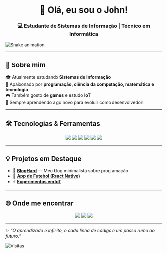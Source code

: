<h1 align="center">👋 Olá, eu sou o John!</h1>
<h3 align="center">💻 Estudante de Sistemas de Informação | Técnico em Informática</h3>

![Snake animation](https://github.com/johnHPX/johnHPX/blob/output/github-contribution-grid-snake.svg)

---

## 🚀 Sobre mim
🎓 Atualmente estudando **Sistemas de Informação**  
🔬 Apaixonado por **programação, ciência da computação, matemática e tecnologia**  
🎮 Também gosto de **games** e estudo **IoT**  
🌱 Sempre aprendendo algo novo para evoluir como desenvolvedor!  

---

## 🛠️ Tecnologias & Ferramentas
<p align="center">
  <img src="https://img.shields.io/badge/Linux-FCC624?style=for-the-badge&logo=linux&logoColor=black"/>
  <img src="https://img.shields.io/badge/React-20232A?style=for-the-badge&logo=react&logoColor=61DAFB"/>
  <img src="https://img.shields.io/badge/JavaScript-F7DF1E?style=for-the-badge&logo=javascript&logoColor=black"/>
  <img src="https://img.shields.io/badge/Node.js-43853D?style=for-the-badge&logo=node.js&logoColor=white"/>
  <img src="https://img.shields.io/badge/PostgreSQL-316192?style=for-the-badge&logo=postgresql&logoColor=white"/>
  <img src="https://img.shields.io/badge/Docker-2496ED?style=for-the-badge&logo=docker&logoColor=white"/>
</p>

---

## 💡 Projetos em Destaque
- 🎯 [**BlogHard**](https://github.com/SeuUser/blog) — Meu blog minimalista sobre programação  
- 📱 [**App de Futebol (React Native)**](https://github.com/SeuUser/futebol-app)  
- ⚡ [**Experimentos em IoT**](https://github.com/SeuUser/iot-labs)  

---

## 🌐 Onde me encontrar
<p align="center">
  <a href="https://linkedin.com/in/seuuser"><img src="https://img.shields.io/badge/LinkedIn-0A66C2?style=for-the-badge&logo=linkedin&logoColor=white"/></a>
  <a href="mailto:seuemail@exemplo.com"><img src="https://img.shields.io/badge/Email-D14836?style=for-the-badge&logo=gmail&logoColor=white"/></a>
  <a href="https://seudominio.com"><img src="https://img.shields.io/badge/BlogHard-000000?style=for-the-badge&logo=githubpages&logoColor=white"/></a>
</p>

---

✨ *“O aprendizado é infinito, e cada linha de código é um passo rumo ao futuro.”*  

![Visitas](https://komarev.com/ghpvc/?username=johnHPX&color=blue&style=flat-square)
